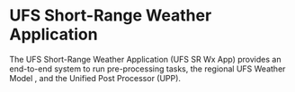 # UFS Short-Range Weather Application

The UFS Short-Range Weather Application (UFS SR Wx App) provides an end-to-end system to run
pre-processing tasks, the regional UFS Weather Model , and the Unified Post Processor (UPP). 
